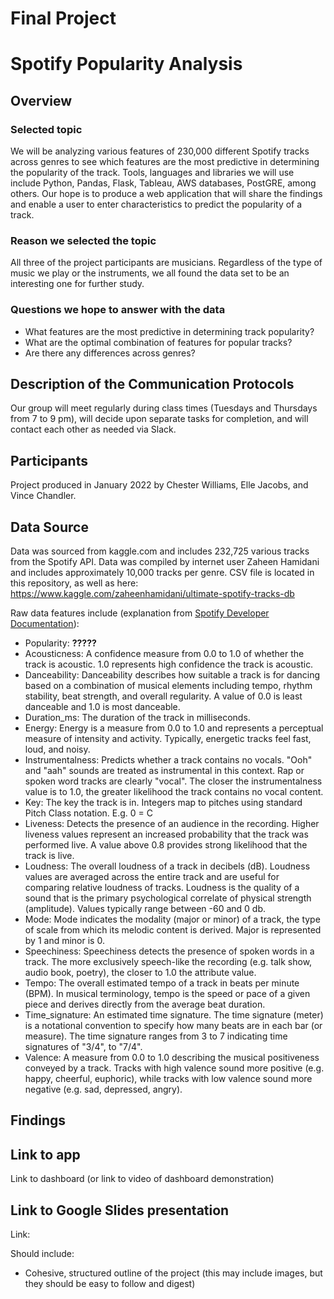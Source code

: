 # Final Project
# Spotify Popularity Analysis

## Overview
### Selected topic  
We will be analyzing various features of 230,000 different Spotify tracks across genres to see which features are the most predictive in determining the popularity of the track.  Tools, languages and libraries we will use include Python, Pandas, Flask, Tableau, AWS databases, PostGRE, among others.  Our hope is to produce a web application that will share the findings and enable a user to enter characteristics to predict the popularity of a track.  

### Reason we selected the topic  
All three of the project participants are musicians.  Regardless of the type of music we play or the instruments, we all found the data set to be an interesting one for further study.  

### Questions we hope to answer with the data
* What features are the most predictive in determining track popularity?
* What are the optimal combination of features for popular tracks?
* Are there any differences across genres?

## Description of the Communication Protocols  
Our group will meet regularly during class times (Tuesdays and Thursdays from 7 to 9 pm), will decide upon separate tasks for completion, and will contact each other as needed via Slack.

## Participants  
Project produced in January 2022 by Chester Williams, Elle Jacobs, and Vince Chandler.

## Data Source  
Data was sourced from kaggle.com and includes 232,725 various tracks from the Spotify API.  Data was compiled by internet user Zaheen Hamidani and includes approximately 10,000 tracks per genre.  CSV file is located in this repository, as well as here: https://www.kaggle.com/zaheenhamidani/ultimate-spotify-tracks-db

Raw data features include (explanation from [Spotify Developer Documentation](https://developer.spotify.com/documentation/web-api/reference/#/operations/get-audio-features)):
* Popularity: **?????**
* Acousticness: A confidence measure from 0.0 to 1.0 of whether the track is acoustic. 1.0 represents high confidence the track is acoustic.
* Danceability: Danceability describes how suitable a track is for dancing based on a combination of musical elements including tempo, rhythm stability, beat strength, and overall regularity. A value of 0.0 is least danceable and 1.0 is most danceable.
* Duration_ms: The duration of the track in milliseconds.
* Energy: Energy is a measure from 0.0 to 1.0 and represents a perceptual measure of intensity and activity. Typically, energetic tracks feel fast, loud, and noisy. 
* Instrumentalness: Predicts whether a track contains no vocals. "Ooh" and "aah" sounds are treated as instrumental in this context. Rap or spoken word tracks are clearly "vocal". The closer the instrumentalness value is to 1.0, the greater likelihood the track contains no vocal content. 
* Key: The key the track is in. Integers map to pitches using standard Pitch Class notation. E.g. 0 = C
* Liveness: Detects the presence of an audience in the recording. Higher liveness values represent an increased probability that the track was performed live. A value above 0.8 provides strong likelihood that the track is live.
* Loudness: The overall loudness of a track in decibels (dB). Loudness values are averaged across the entire track and are useful for comparing relative loudness of tracks. Loudness is the quality of a sound that is the primary psychological correlate of physical strength (amplitude). Values typically range between -60 and 0 db.
* Mode: Mode indicates the modality (major or minor) of a track, the type of scale from which its melodic content is derived. Major is represented by 1 and minor is 0.
* Speechiness: Speechiness detects the presence of spoken words in a track. The more exclusively speech-like the recording (e.g. talk show, audio book, poetry), the closer to 1.0 the attribute value. 
* Tempo: The overall estimated tempo of a track in beats per minute (BPM). In musical terminology, tempo is the speed or pace of a given piece and derives directly from the average beat duration.
* Time_signature: An estimated time signature. The time signature (meter) is a notational convention to specify how many beats are in each bar (or measure). The time signature ranges from 3 to 7 indicating time signatures of "3/4", to "7/4".
* Valence: A measure from 0.0 to 1.0 describing the musical positiveness conveyed by a track. Tracks with high valence sound more positive (e.g. happy, cheerful, euphoric), while tracks with low valence sound more negative (e.g. sad, depressed, angry).

## Findings  

## Link to app  
Link to dashboard (or link to video of dashboard demonstration)

## Link to Google Slides presentation  
Link: 

Should include: 
* Cohesive, structured outline of the project (this may include images, but they should be easy to follow and digest)
